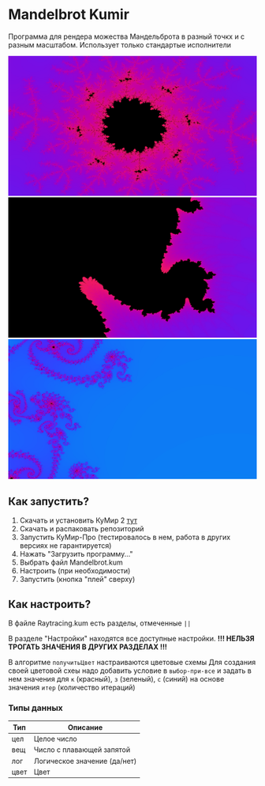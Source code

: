 # Mandelbrot Kumir
Программа для рендера можества Мандельброта в разный точкх и с разным масштабом. Использует только стандартые исполнители

![Пример1](output0.png)
![Пример2](output1.png)
![Пример3](output2.png)

## Как запустить?
1. Скачать и установить КуМир 2 [тут](https://www.niisi.ru/kumir/dl.htm)
2. Скачать и распаковать репозиторий
3. Запустить КуМир-Про (тестировалось в нем, работа в других версиях не гарантируется)
4. Нажать "Загрузить программу..."
5. Выбрать файл Mandelbrot.kum
6. Настроить (при необходимости)
7. Запустить (кнопка "плей" сверху)

## Как настроить?
В файле Raytracing.kum есть разделы, отмеченные `||`

В разделе "Настройки" находятся все доступные настройки. **!!! НЕЛЬЗЯ ТРОГАТЬ ЗНАЧЕНИЯ В ДРУГИХ РАЗДЕЛАХ !!!**

В алгоритме `получитьЦвет` настраиваются цветовые схемы
Для создания своей цветовой схеы надо добавить условие в `выбор-при-все` и задать в нем значения для `к` (красный), `з` (зеленый), `с` (синий) на основе значения `итер` (количество итераций)

### Типы данных 
| Тип  | Описание                     |
| ---- | ---------------------------- |
| цел  | Целое число                  |
| вещ  | Число с плавающей запятой    |
| лог  | Логическое значение (да/нет) |
| цвет | Цвет                         |

